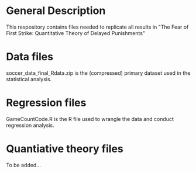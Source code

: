 # General Description
This respository contains files needed to replicate all results in "The Fear of First Strike: Quantitative Theory of Delayed Punishments"

# Data files
soccer_data_final_Rdata.zip is the (compressed) primary dataset used in the statistical analysis.

# Regression files
GameCountCode.R is the R file used to wrangle the data and conduct regression analysis.

# Quantiative theory files
To be added...
